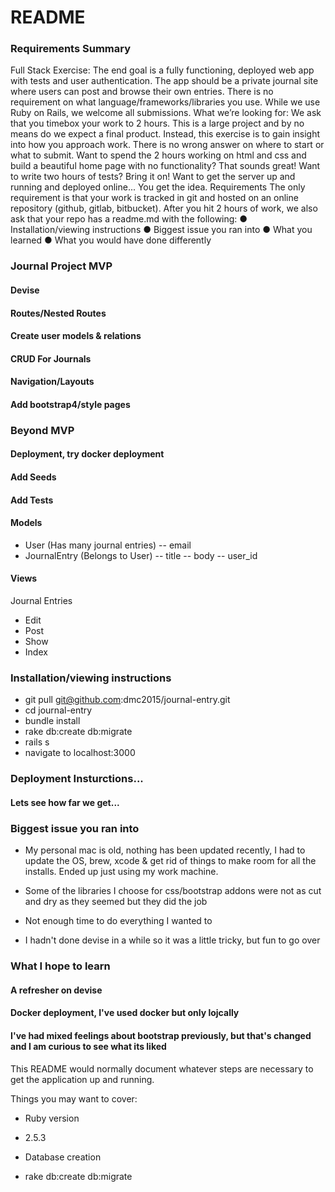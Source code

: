 # README


### Requirements Summary

Full Stack Exercise:
The end goal is a fully functioning, deployed web app with tests and user authentication. The
app should be a private journal site where users can post and browse their own entries. There is
no requirement on what language/frameworks/libraries you use. While we use Ruby on Rails,
we welcome all submissions.
What we’re looking for:
We ask that you timebox your work to 2 hours. This is a large project and by no means do we
expect a final product. Instead, this exercise is to gain insight into how you approach work.
There is no wrong answer on where to start or what to submit. Want to spend the 2 hours
working on html and css and build a beautiful home page with no functionality? That sounds
great! Want to write two hours of tests? Bring it on! Want to get the server up and running and
deployed online... You get the idea.
Requirements
The only requirement is that your work is tracked in git and hosted on an online repository
(github, gitlab, bitbucket). After you hit 2 hours of work, we also ask that your repo has a
readme.md with the following:
● Installation/viewing instructions
● Biggest issue you ran into
● What you learned
● What you would have done differently

### Journal Project MVP
#### Devise
#### Routes/Nested Routes
#### Create user models & relations
#### CRUD For Journals
#### Navigation/Layouts
#### Add bootstrap4/style pages

### Beyond MVP
#### Deployment, try docker deployment
#### Add Seeds
#### Add Tests

#### Models
- User (Has many journal entries)
-- email
- JournalEntry (Belongs to User)
-- title 
-- body
-- user_id

#### Views
Journal Entries
- Edit
- Post
- Show
- Index

### Installation/viewing instructions
- git pull git@github.com:dmc2015/journal-entry.git
- cd journal-entry
- bundle install
- rake db:create db:migrate
- rails s 
- navigate to localhost:3000

### Deployment Insturctions...
#### Lets see how far we get...

### Biggest issue you ran into
- My personal mac is old, nothing has been updated recently, I had to update the OS, brew, xcode & get rid of things to make room for all the installs. Ended up just using my work machine.

- Some of the libraries I choose for css/bootstrap addons were not as cut and dry as they seemed but they did the job

- Not enough time to do everything I wanted to

- I hadn't done devise in a while so it was a little tricky, but fun to go over

### What I hope to learn
#### A refresher on devise
#### Docker deployment, I've used docker but only lojcally
#### I've had mixed feelings about bootstrap previously, but that's changed and I am curious to see what its liked




This README would normally document whatever steps are necessary to get the
application up and running.

Things you may want to cover:

* Ruby version
- 2.5.3

* Database creation
- rake db:create db:migrate




